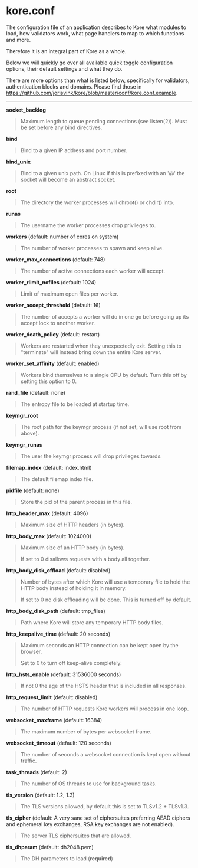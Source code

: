 # kore.conf

The configuration file of an application describes to Kore what modules to load, how validators work, what page handlers to map to which functions and more.

Therefore it is an integral part of Kore as a whole.

Below we will quickly go over all available quick toggle configuration options, their default settings and what they do.

There are more options than what is listed below, specifically for validators, authentication blocks and domains. Please find those in https://github.com/jorisvink/kore/blob/master/conf/kore.conf.example.

---

**socket_backlog**
> Maximum length to queue pending connections (see listen(2)). Must be set before any bind directives.

**bind**
> Bind to a given IP address and port number.

**bind_unix**
> Bind to a given unix path. On Linux if this is prefixed with an '@' the
> socket will become an abstract socket.

**root**
> The directory the worker processes will chroot() or chdir() into.

**runas**
> The username the worker processes drop privileges to.

**workers** (default: number of cores on system)
> The number of worker processes to spawn and keep alive.

**worker_max_connections** (default: 748)
> The number of active connections each worker will accept.

**worker_rlimit_nofiles** (default: 1024)
> Limit of maximum open files per worker.

**worker_accept_threshold** (default: 16)
> The number of accepts a worker will do in one go before going up its
> accept lock to another worker.

**worker_death_policy** (default: restart)
> Workers are restarted when they unexpectedly exit. Setting this to "terminate" will instead bring down the entire Kore server.

**worker_set_affinity** (default: enabled)
> Workers bind themselves to a single CPU by default. Turn this off by setting this option to 0.

**rand_file** (default: none)
> The entropy file to be loaded at startup time.

**keymgr_root**
> The root path for the keymgr process (if not set, will use root from above).

**keymgr_runas**
> The user the keymgr process will drop privileges towards.

**filemap_index** (default: index.html)
> The default filemap index file.

**pidfile** (default: none)
> Store the pid of the parent process in this file.

**http_header_max** (default: 4096)
> Maximum size of HTTP headers (in bytes).

**http_body_max** (default: 1024000)
> Maximum size of an HTTP body (in bytes).
> 
> If set to 0 disallows requests with a body all together.

**http_body_disk_offload** (default: disabled)
> Number of bytes after which Kore will use a temporary file to hold the HTTP body instead of holding it in memory.
> 
> If set to 0 no disk offloading will be done. This is turned off by default.

**http_body_disk_path** (default: tmp_files)
> Path where Kore will store any temporary HTTP body files.

**http_keepalive_time** (default: 20 seconds)
> Maximum seconds an HTTP connection can be kept open by the browser.
> 
> Set to 0 to turn off keep-alive completely.

**http_hsts_enable** (default: 31536000 seconds)
> If not 0 the age of the HSTS header that is included in all responses.

**http_request_limit** (default: disabled)
> The number of HTTP requests Kore workers will process in one loop.

**websocket_maxframe** (default: 16384)
> The maximum number of bytes per websocket frame.

**websocket_timeout** (default: 120 seconds)
> The number of seconds a websocket connection is kept open without traffic.

**task_threads** (default: 2)
> The number of OS threads to use for background tasks.

**tls_version** (default: 1.2, 1.3)
> The TLS versions allowed, by default this is set to TLSv1.2 + TLSv1.3.

**tls_cipher** (default: A very sane set of ciphersuites preferring AEAD ciphers and ephemeral key exchanges, RSA key exchanges are not enabled).
> The server TLS ciphersuites that are allowed.

**tls_dhparam** (default: dh2048.pem)
> The DH parameters to load (**required**)


